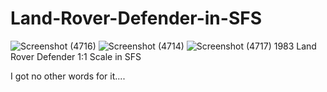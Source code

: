 # Land-Rover-Defender-in-SFS
![Screenshot (4716)](https://github.com/Mac33299/Land-Rover-Defender-in-SFS/assets/110599229/30855b06-54b6-4bf1-9cda-e09fedfcecd2)
![Screenshot (4714)](https://github.com/Mac33299/Land-Rover-Defender-in-SFS/assets/110599229/e1019d52-9f67-4e43-8cdd-4be1bee9da0f)
![Screenshot (4717)](https://github.com/Mac33299/Land-Rover-Defender-in-SFS/assets/110599229/03777a3f-e904-4354-91e8-679adc3bf4fa)
1983 Land Rover Defender 1:1 Scale in SFS



I got no other words for it....
